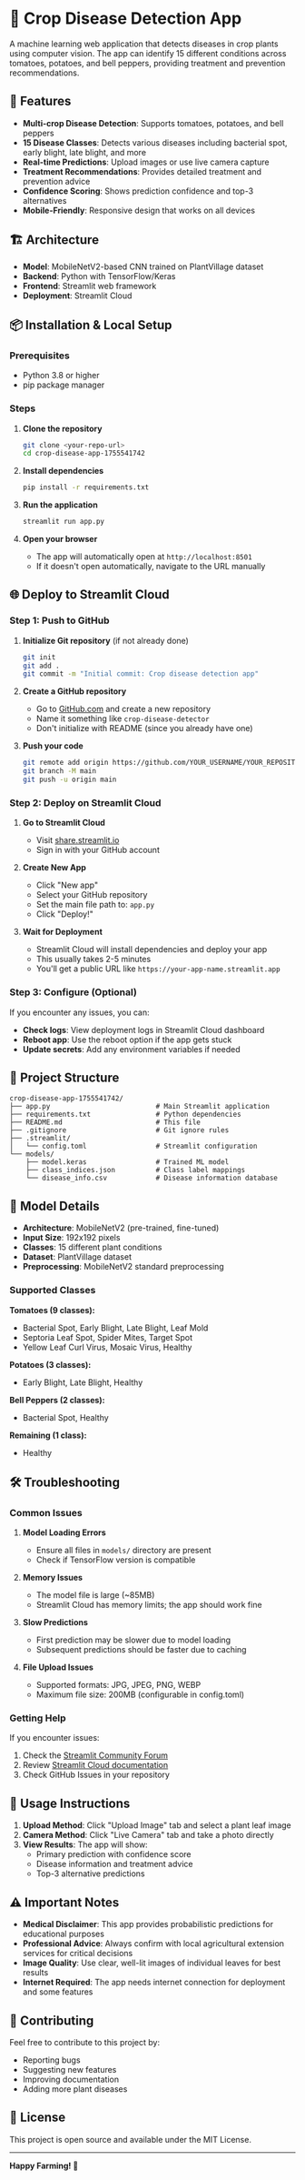 # 🌿 Crop Disease Detection App

A machine learning web application that detects diseases in crop plants using computer vision. The app can identify 15 different conditions across tomatoes, potatoes, and bell peppers, providing treatment and prevention recommendations.

## 🚀 Features

- **Multi-crop Disease Detection**: Supports tomatoes, potatoes, and bell peppers
- **15 Disease Classes**: Detects various diseases including bacterial spot, early blight, late blight, and more
- **Real-time Predictions**: Upload images or use live camera capture
- **Treatment Recommendations**: Provides detailed treatment and prevention advice
- **Confidence Scoring**: Shows prediction confidence and top-3 alternatives
- **Mobile-Friendly**: Responsive design that works on all devices

## 🏗️ Architecture

- **Model**: MobileNetV2-based CNN trained on PlantVillage dataset
- **Backend**: Python with TensorFlow/Keras
- **Frontend**: Streamlit web framework
- **Deployment**: Streamlit Cloud

## 📦 Installation & Local Setup

### Prerequisites
- Python 3.8 or higher
- pip package manager

### Steps

1. **Clone the repository**
   ```bash
   git clone <your-repo-url>
   cd crop-disease-app-1755541742
   ```

2. **Install dependencies**
   ```bash
   pip install -r requirements.txt
   ```

3. **Run the application**
   ```bash
   streamlit run app.py
   ```

4. **Open your browser**
   - The app will automatically open at `http://localhost:8501`
   - If it doesn't open automatically, navigate to the URL manually

## 🌐 Deploy to Streamlit Cloud

### Step 1: Push to GitHub

1. **Initialize Git repository** (if not already done)
   ```bash
   git init
   git add .
   git commit -m "Initial commit: Crop disease detection app"
   ```

2. **Create a GitHub repository**
   - Go to [GitHub.com](https://github.com) and create a new repository
   - Name it something like `crop-disease-detector`
   - Don't initialize with README (since you already have one)

3. **Push your code**
   ```bash
   git remote add origin https://github.com/YOUR_USERNAME/YOUR_REPOSITORY_NAME.git
   git branch -M main
   git push -u origin main
   ```

### Step 2: Deploy on Streamlit Cloud

1. **Go to Streamlit Cloud**
   - Visit [share.streamlit.io](https://share.streamlit.io)
   - Sign in with your GitHub account

2. **Create New App**
   - Click "New app"
   - Select your GitHub repository
   - Set the main file path to: `app.py`
   - Click "Deploy!"

3. **Wait for Deployment**
   - Streamlit Cloud will install dependencies and deploy your app
   - This usually takes 2-5 minutes
   - You'll get a public URL like `https://your-app-name.streamlit.app`

### Step 3: Configure (Optional)

If you encounter any issues, you can:

- **Check logs**: View deployment logs in Streamlit Cloud dashboard
- **Reboot app**: Use the reboot option if the app gets stuck
- **Update secrets**: Add any environment variables if needed

## 📁 Project Structure

```
crop-disease-app-1755541742/
├── app.py                          # Main Streamlit application
├── requirements.txt                # Python dependencies
├── README.md                       # This file
├── .gitignore                      # Git ignore rules
├── .streamlit/
│   └── config.toml                 # Streamlit configuration
└── models/
    ├── model.keras                 # Trained ML model
    ├── class_indices.json          # Class label mappings
    └── disease_info.csv            # Disease information database
```

## 🔧 Model Details

- **Architecture**: MobileNetV2 (pre-trained, fine-tuned)
- **Input Size**: 192x192 pixels
- **Classes**: 15 different plant conditions
- **Dataset**: PlantVillage dataset
- **Preprocessing**: MobileNetV2 standard preprocessing

### Supported Classes

**Tomatoes (9 classes):**
- Bacterial Spot, Early Blight, Late Blight, Leaf Mold
- Septoria Leaf Spot, Spider Mites, Target Spot
- Yellow Leaf Curl Virus, Mosaic Virus, Healthy

**Potatoes (3 classes):**
- Early Blight, Late Blight, Healthy

**Bell Peppers (2 classes):**
- Bacterial Spot, Healthy

**Remaining (1 class):**
- Healthy

## 🛠️ Troubleshooting

### Common Issues

1. **Model Loading Errors**
   - Ensure all files in `models/` directory are present
   - Check if TensorFlow version is compatible

2. **Memory Issues**
   - The model file is large (~85MB)
   - Streamlit Cloud has memory limits; the app should work fine

3. **Slow Predictions**
   - First prediction may be slower due to model loading
   - Subsequent predictions should be faster due to caching

4. **File Upload Issues**
   - Supported formats: JPG, JPEG, PNG, WEBP
   - Maximum file size: 200MB (configurable in config.toml)

### Getting Help

If you encounter issues:

1. Check the [Streamlit Community Forum](https://discuss.streamlit.io)
2. Review [Streamlit Cloud documentation](https://docs.streamlit.io/streamlit-community-cloud)
3. Check GitHub Issues in your repository

## 📝 Usage Instructions

1. **Upload Method**: Click "Upload Image" tab and select a plant leaf image
2. **Camera Method**: Click "Live Camera" tab and take a photo directly
3. **View Results**: The app will show:
   - Primary prediction with confidence score
   - Disease information and treatment advice
   - Top-3 alternative predictions

## ⚠️ Important Notes

- **Medical Disclaimer**: This app provides probabilistic predictions for educational purposes
- **Professional Advice**: Always confirm with local agricultural extension services for critical decisions
- **Image Quality**: Use clear, well-lit images of individual leaves for best results
- **Internet Required**: The app needs internet connection for deployment and some features

## 🤝 Contributing

Feel free to contribute to this project by:
- Reporting bugs
- Suggesting new features
- Improving documentation
- Adding more plant diseases

## 📄 License

This project is open source and available under the MIT License.

---

**Happy Farming! 🌱**